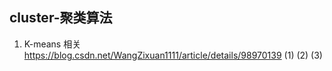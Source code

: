 cluster-聚类算法
----
01. K-means 相关
https://blog.csdn.net/WangZixuan1111/article/details/98970139
(1)
(2)
(3)
